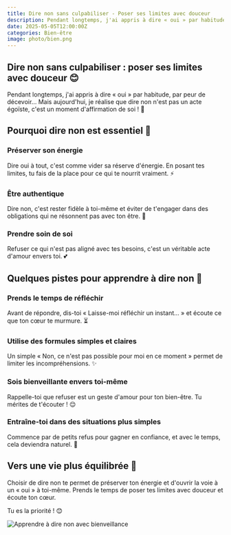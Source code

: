 ```yaml
---
title: Dire non sans culpabiliser - Poser ses limites avec douceur
description: Pendant longtemps, j'ai appris à dire « oui » par habitude, par peur de décevoir… Mais aujourd'hui, je réalise que dire non n'est pas un acte égoïste, c'est un moment d'affirmation de soi !
date: 2025-05-05T12:00:00Z
categories: Bien-être
image: photo/bien.png
---
```


## Dire non sans culpabiliser : poser ses limites avec douceur 😊

Pendant longtemps, j'ai appris à dire « oui » par habitude, par peur de décevoir… Mais aujourd'hui, je réalise que dire non n'est pas un acte égoïste, c'est un moment d'affirmation de soi ! 💖

## Pourquoi dire non est essentiel 🌟

### Préserver son énergie

Dire oui à tout, c'est comme vider sa réserve d'énergie. En posant tes limites, tu fais de la place pour ce qui te nourrit vraiment. ⚡️

### Être authentique

Dire non, c'est rester fidèle à toi-même et éviter de t'engager dans des obligations qui ne résonnent pas avec ton être. 🌈

### Prendre soin de soi

Refuser ce qui n'est pas aligné avec tes besoins, c'est un véritable acte d'amour envers toi. 💕

## Quelques pistes pour apprendre à dire non 🚀

### Prends le temps de réfléchir

Avant de répondre, dis-toi « Laisse-moi réfléchir un instant… » et écoute ce que ton cœur te murmure. ⏳

### Utilise des formules simples et claires

Un simple « Non, ce n'est pas possible pour moi en ce moment » permet de limiter les incompréhensions. ✨

### Sois bienveillante envers toi-même

Rappelle-toi que refuser est un geste d'amour pour ton bien-être. Tu mérites de t'écouter ! 😌

### Entraîne-toi dans des situations plus simples

Commence par de petits refus pour gagner en confiance, et avec le temps, cela deviendra naturel. 💪

## Vers une vie plus équilibrée 🌿

Choisir de dire non te permet de préserver ton énergie et d'ouvrir la voie à un « oui » à toi-même. Prends le temps de poser tes limites avec douceur et écoute ton cœur.

Tu es la priorité ! 😊

![Apprendre à dire non avec bienveillance](/photo/bien.png)
